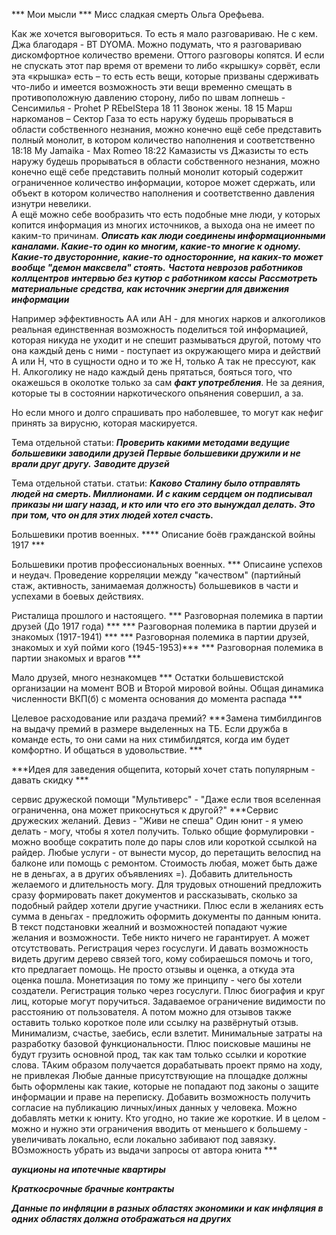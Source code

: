*** Мои мысли ***
Мисс сладкая смерть Ольга Орефьева.

Как же хочется выговориться. То есть я мало разговариваю. Не с кем. 
Джа благодаря - BT DYOMA.
Можно подумать, что я  разговариваю дискомфортное количество времени. Оттого разговоры копятся. И если не спускать этот пар время от времени то либо «крышку» сорвёт, если эта «крышка» есть – то есть есть вещи, которые призваны сдерживать что-либо и имеется возможность  эти вещи временно смещать в противоположную давлению сторону, либо по швам лопнешь -  
Сенсимилья - Prohet P REbelStepa
18 11 Звонок жены.
18 15 Марш наркоманов – Сектор Газа
то есть наружу будешь прорываться в области собственного незнания, можно конечно  ещё себе представить  полный монолит, в котором количество наполнения и соответственно 
18:18 My Jamaika  - Max Romeo
18:22 Камазисты vs Джазисты
то есть наружу будешь прорываться в области собственного незнания, можно конечно  ещё себе представить полный монолит который содержит ограниченное количество  информации, которое может сдержать, или объект в котором количество наполнения и соответственно давления изнутри невелики.  
А ещё можно себе вообразить что есть подобные мне люди, у которых копится информация  из многих источников, а выхода она не имеет по каким-то причинам. ***Описать как люди соединены информационными каналами. Какие-то один ко многим, какие-то многие к одному. Какие-то двусторонние, какие-то односторонние, на каких-то может вообще "демон максвела" стоять.*** ***Частота неврозов работников коллцентров*** ***интервью без кутюр с работником кассы*** ***Рассмотреть материальные средства, как источник энергии для движения информации*** 





Например эффективность АА или АН - для многих нарков и алкоголиков реальная единственная возможность поделиться той информацией, которая никуда не уходит и не спешит размываться другой, потому что она каждый день с ними - поступает из окружающего мира и действий А или Н, что в сущности одно и то же Н, только А так не прессуют, как Н. Алкоголику не надо каждый день прятаться, бояться того, что окажешься в околотке только за сам ***факт употребления***. Не за деяния, которые ты в состоянии наркотического опьянения совершил, а за.  


Но если много и долго спрашивать про наболевшее, то могут как нефиг принять за вирусню, которая маскируется.



Тема отдельной статьи:
***Проверить какими методами ведущие большевики заводили друзей***  ***Первые большевики дружили и не врали друг другу.***  ***Заводите друзей***

Тема отдельной статьи. статьи:
***Каково Сталину было отправлять людей на смерть. Миллионами. И с каким сердцем он подписывал приказы ни шагу назад, и кто или что его это вынуждал делать. Это при том, что он для этих людей хотел счасть.***

Большевики против военных.
**** Описание боёв гражданской войны 1917 ***

Большевики против профессиональных военных.
*** Описаине успехов и неудач. Проведение корреляции между "качеством" (партийный стаж, активность, занимаемая должность) большевиков в части и успехами в боевых действиях.

Ристалища прошлого и настоящего.
*** Разговорная полемика в партии друзей (До 1917 года) ***
*** Разговорная полемика в партии друзей и знакомых (1917-1941) ***
*** Разговорная полемика в партии друзей, знакомых и хуй пойми кого (1945-1953)***
*** Разговорная полемика в партии знакомых и врагов ***

Мало друзей, много незнакомцев
*** Остатки большевистской организации на момент ВОВ и Второй мировой войны. Общая динамика численности ВКП(б) с момента основания до момента распада ***

Целевое расходование или раздача премий?
***Замена тимбилдингов на выдачу премий в размере выделенных на ТБ. Если дружба в команде есть, то они сами на них стимбилдятся, когда им будет комфортно. И общаться в удовольствие. ***

***Идея для заведения общепита, который хочет стать популярным - давать скидку  *** 

сервис дружеской помощи
"Мультиверс" - "Даже если твоя вселенная ограниченна, она может прикоснуться к другой?"
***Сервис дружеских желаний. Девиз - "Живи не спеша"  Один юнит - я умею делать - могу, чтобы я хотел получить. Только общие формулировки - можно вообще сократить поле до пары слов или короткой ссылкой на райдер. Любые услуги - от вынести мусор, до перетащить велоспид на балконе или помощь с ремонтом.  Стоимость любая, может быть даже не в деньгах, а в других объявлениях =). Добавить  длительность  желаемого и длительность могу.  Для трудовых отношений предложить сразу формировать пакет документов и рассказывать, сколько за подобный райдер хотели другие участники. Плюс если в желаниях есть сумма в деньгах - предложить оформить документы по данным юнита.  В текст подстановки  жеалний и возможностей попадают чужие желания и возможности. Тебе никто ничего не гарантирует. А может отсутствовать. Регистрация через госуслуги. И давать возможность видеть другим дерево связей того, кому собираешься помочь и того, кто предлагает помощь. Не просто  отзывы и оценка, а откуда эта оценка пошла. Монетизация по тому же  принципу - чего бы хотели создатели. Регистрация только через госуслуги. Плюс биография и круг лиц, которые могут поручиться. Задаваемое ограничение видимости по расстоянию от пользователя. А потом можно для отзывов также оставить только короткое поле или ссылку на развёрнутый отзыв. Минимализм, счастье, заебись, если взлетит. Минимальные затраты на разработку базовой функциональности. Плюс поисковые машины не будут грузить основной прод, так как там только ссылки и короткие слова. ТАким образом получается дорабатывать проект прямо на ходу, не привлекая  Любые данные присутствующие на площадке должны быть оформлены как такие, которые не попадают под законы о защите информации и праве на переписку. Добавить возможность получить согласие на публикацию личных/иных данных у человека. Можно добавлять метки к юниту. Кто угодно, но такие же короткие. И в целом - можно и нужно эти ограничения вводить от меньшего к большему - увеличивать локально, если локально забивают под завязку. ВОзможность убрать из выдачи запросы от автора юнита ***

***аукционы на ипотечные квартиры*** 

***Краткосрочные брачные контракты***

***Данные по инфляции в разных областях экономики и как  инфляция в одних областях должна отображаться на других***